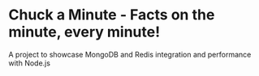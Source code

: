 # Chuck a Minute - Facts on the minute, every minute!

A project to showcase MongoDB and Redis integration and performance with Node.js